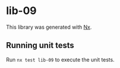 # lib-09

This library was generated with [Nx](https://nx.dev).

## Running unit tests

Run `nx test lib-09` to execute the unit tests.
